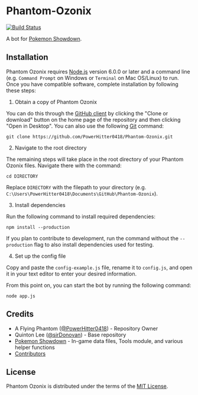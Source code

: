 # Phantom-Ozonix 

[![Build Status](https://travis-ci.org/PowerHitter0418/Phantom-Ozonix.svg)](https://travis-ci.org/PowerHitter0418/Phantom-Ozonix)

A bot for [Pokemon Showdown][1].

  [1]: https://github.com/Zarel/Pokemon-Showdown

## Installation
Phantom Ozonix requires [Node.js][3] version 6.0.0 or later and a command line (e.g. `Command Prompt` on Windows or `Terminal` on Mac OS/Linux) to run. Once you have compatible software, complete installation by following these steps:

1. Obtain a copy of Phantom Ozonix

  You can do this through the [GitHub client][4] by clicking the "Clone or download" button on the home page of the repository and then clicking "Open in Desktop". You can also use the following [Git][5] command:
  
  `git clone https://github.com/PowerHitter0418/Phantom-Ozonix.git`

  [3]: https://nodejs.org/
  [4]: https://desktop.github.com/
  [5]: https://git-scm.com/

2. Navigate to the root directory

  The remaining steps will take place in the root directory of your Phantom Ozonix files. Navigate there with the command:

  `cd DIRECTORY`
  
  Replace `DIRECTORY` with the filepath to your directory (e.g. `C:\Users\PowerHitter0418\Documents\GitHub\Phantom-Ozonix`).

3. Install dependencies

  Run the following command to install required dependencies:

  `npm install --production`

  If you plan to contribute to development, run the command without the `--production` flag to also install dependencies used for testing.

4. Set up the config file

  Copy and paste the `config-example.js` file, rename it to `config.js`, and open it in your text editor to enter your desired information.

From this point on, you can start the bot by running the following command:

  `node app.js`

## Credits

  * A Flying Phantom ([@PowerHitter0418][8]) - Repository Owner
  * Quinton Lee ([@sirDonovan][6]) - Base repository
  * [Pokemon Showdown][1] - In-game data files, Tools module, and various helper functions
  * [Contributors][7]

  [6]: https://github.com/sirDonovan
  [7]: https://github.com/PowerHitter0418/Phantom-Ozonix/graphs/contributors
  [8]: https://github.com/PowerHitter0418

## License

  Phantom Ozonix is distributed under the terms of the [MIT License][9].

  [9]: https://github.com/PowerHitter0418/Phantom-Ozonix/blob/master/LICENSE
